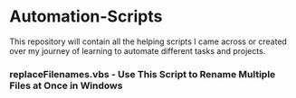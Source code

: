 # Automation-Scripts
This repository will contain all the helping scripts I came across or created over my journey of learning to automate different tasks and projects.

<h3> replaceFilenames.vbs - Use This Script to Rename Multiple Files at Once in Windows <h3>
